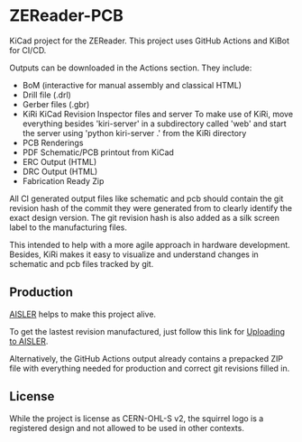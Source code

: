 # ZEReader-PCB

KiCad project for the ZEReader.
This project uses GitHub Actions and KiBot for CI/CD.

Outputs can be downloaded in the Actions section. They include:
- BoM (interactive for manual assembly and classical HTML)
- Drill file (.drl)
- Gerber files (.gbr)
- KiRi KiCad Revision Inspector files and server
  To make use of KiRi, move everything besides 'kiri-server' in a subdirectory called 'web'
  and start the server using 'python kiri-server .' from the KiRi directory
- PCB Renderings
- PDF Schematic/PCB printout from KiCad
- ERC Output (HTML)
- DRC Output (HTML)
- Fabrication Ready Zip

All CI generated output files like schematic and pcb should contain the git revision hash
of the commit they were generated from to clearly identify the exact design version.
The git revision hash is also added as a silk screen label to the manufacturing files.

This intended to help with a more agile approach in hardware development.
Besides, KiRi makes it easy to visualize and understand changes in schematic and pcb files tracked by git.

## Production
[AISLER](https://aisler.net/) helps to make this project alive.

To get the lastest revision manufactured, just follow this link for [Uploading to AISLER](https://aisler.net/p/new?url=https://raw.githubusercontent.com/Allegra42/ZEReader-KiCad/refs/heads/main/ZEReader-Pico.kicad_sch&ref=github).

Alternatively, the GitHub Actions output already contains a prepacked ZIP file with everything needed for production and correct git revisions filled in.

## License
While the project is license as CERN-OHL-S v2, the squirrel logo is a registered design and not allowed to be used in other contexts.
